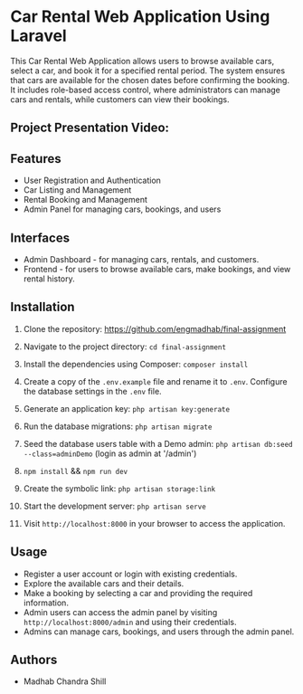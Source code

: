 # Car Rental Web Application Using Laravel

This Car Rental Web Application allows users to browse available cars, select a car, and book it for a specified rental period. The system ensures that cars are available for the chosen dates before confirming the booking. It includes role-based access control, where administrators can manage cars and rentals, while customers can view their bookings.

## Project Presentation Video:



## Features

-   User Registration and Authentication
-   Car Listing and Management
-   Rental Booking and Management
-   Admin Panel for managing cars, bookings, and users

## Interfaces

- Admin Dashboard - for managing cars, rentals, and customers.
- Frontend - for users to browse available cars, make bookings, and view rental history.

## Installation

1. Clone the repository: https://github.com/engmadhab/final-assignment

2. Navigate to the project directory: `cd final-assignment`

3. Install the dependencies using Composer: `composer install`

4. Create a copy of the `.env.example` file and rename it to `.env`. Configure the database settings in the `.env` file.

5. Generate an application key: `php artisan key:generate` 

6. Run the database migrations: `php artisan migrate`

7. Seed the database users table with a Demo admin: `php artisan db:seed --class=adminDemo` (login as admin at '/admin')

8. `npm install` && `npm run dev`

9. Create the symbolic link: `php artisan storage:link`

10. Start the development server: `php artisan serve`

11. Visit `http://localhost:8000` in your browser to access the application.

## Usage

-   Register a user account or login with existing credentials.
-   Explore the available cars and their details.
-   Make a booking by selecting a car and providing the required information.
-   Admin users can access the admin panel by visiting `http://localhost:8000/admin` and using their credentials.
-   Admins can manage cars, bookings, and users through the admin panel.

## Authors
-   Madhab Chandra Shill 

